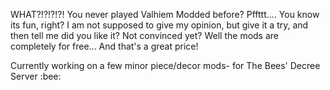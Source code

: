 WHAT?!?!?!?!
You never played Valhiem Modded before? 
Pffttt.... You know its fun, right?
I am not supposed to give my opinion, but give it a try, and then tell me did you like it?
 Not convinced yet? Well the mods are completely for free... And that's a great price!
<p>
<p>
Currently working on a few minor piece/decor mods- for The Bees' Decree Server :bee:

